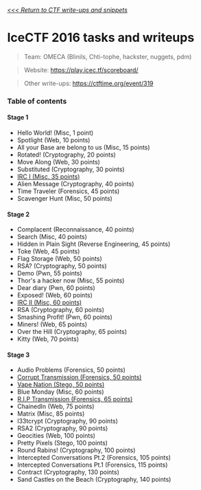 _[<<< Return to CTF write-ups and snippets](https://github.com/nbrisset/CTF)_

# IceCTF 2016 tasks and writeups

> Team: OMECA (Blinils, Chti-tophe, hackster, nuggets, pdm)

> Website: https://play.icec.tf/scoreboard/

> Other write-ups: https://ctftime.org/event/319

### Table of contents

#### Stage 1
* Hello World! (Misc, 1 point)
* Spotlight (Web, 10 points)
* All your Base are belong to us (Misc, 15 points)
* Rotated! (Cryptography, 20 points)
* Move Along (Web, 30 points)
* Substituted (Cryptography, 30 points)
* [IRC I (Misc, 35 points)](irc-i-35)
* Alien Message (Cryptography, 40 points)
* Time Traveler (Forensics, 45 points)
* Scavenger Hunt (Misc, 50 points)
 
#### Stage 2
* Complacent (Reconnaissance, 40 points)
* Search (Misc, 40 points)
* Hidden in Plain Sight (Reverse Engineering, 45 points)
* Toke (Web, 45 points)
* Flag Storage (Web, 50 points)
* RSA? (Cryptography, 50 points)
* Demo (Pwn, 55 points)
* Thor's a hacker now (Misc, 55 points)
* Dear diary (Pwn, 60 points)
* Exposed! (Web, 60 points)
* [IRC II (Misc, 60 points)](irc-ii-60)
* RSA (Cryptography, 60 points)
* Smashing Profit! (Pwn, 60 points)
* Miners! (Web, 65 points)
* Over the Hill (Cryptography, 65 points)
* Kitty (Web, 70 points)

#### Stage 3
* Audio Problems (Forensics, 50 points)
* [Corrupt Transmission (Forensics, 50 points)](corrupt-transmission-50)
* [Vape Nation (Stego, 50 points)](vape-nation-50)
* Blue Monday (Misc, 60 points)
* [R.I.P Transmission (Forensics, 65 points)](rip-transmission-65)
* ChainedIn (Web, 75 points)
* Matrix (Misc, 85 points)
* l33tcrypt (Cryptography, 90 points)
* RSA2 (Cryptography, 90 points)
* Geocities (Web, 100 points)
* Pretty Pixels (Stego, 100 points)
* Round Rabins! (Cryptography, 100 points)
* Intercepted Conversations Pt.2 (Forensics, 105 points)
* Intercepted Conversations Pt.1 (Forensics, 115 points)
* Contract (Cryptography, 130 points)
* Sand Castles on the Beach (Cryptography, 140 points)
